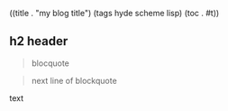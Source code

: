 ((title . "my blog title")
 (tags hyde scheme lisp)
 (toc . #t))

## h2 header

>blocquote

>next line of blockquote

text
